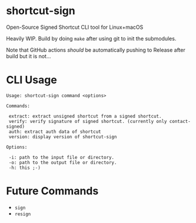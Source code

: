 # shortcut-sign
 Open-Source Signed Shortcut CLI tool for Linux+macOS

Heavily WIP. Build by doing `make` after using git to init the submodules.

Note that GitHub actions *should* be automatically pushing to Release after build but it is not...

# CLI Usage
```
Usage: shortcut-sign command <options>

Commands:

 extract: extract unsigned shortcut from a signed shortcut.
 verify: verify signature of signed shortcut. (currently only contact-signed)
 auth: extract auth data of shortcut
 version: display version of shortcut-sign

Options:

 -i: path to the input file or directory.
 -o: path to the output file or directory.
 -h: this ;-)

```

# Future Commands

- `sign`
- `resign`
